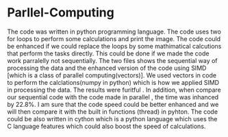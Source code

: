 # Parllel-Computing
The code was written in python programming language. The code uses two for loops to perform some calculations and print the image. The code could be enhanced if we could replace the loops by some mathimatical calcutions that perform  the tasks directly. This could be done if we made the code work  parralelly not sequentially. 
The  two files shows the sequential way of processing  the data and  the enhanced version of the code using  SIMD [which is a class of parallel computing(vectors)]. We used vectors in code to  perform the calclations(numpy in python) which is  how we applied SIMD in processing the data.
The results were furitful . In addition, when compare our sequential code with the code made in parallel , the time was inhanced by 22.8%.
I am sure that the code speed could be better enhanced and we will then compare it with the built in functions (thread) in pyhton. The code could be also written in cython which is a python language which uses the C language features which could also boost the speed of calculations.
